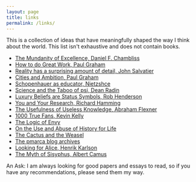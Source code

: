 ```yaml
---
layout: page
title: links
permalink: /links/
---
```


This is a collection of ideas that have meaningfully shaped the way I think about the world. This list isn't exhaustive and does not contain books. 

* [The Mundanity of Excellence, Daniel F. Chambliss](https://academics.hamilton.edu/documents/themundanityofexcellence.pdf)
* [How to do Great Work, Paul Graham](http://paulgraham.com/greatwork.html)
* [Reality has a surprising amount of detail, John Salvatier](http://johnsalvatier.org/blog/2017/reality-has-a-surprising-amount-of-detail)
* [Cities and Ambition, Paul Graham](http://paulgraham.com/cities.html)
* [Schopenhauer as educator, Nietzshce](https://la.utexas.edu/users/hcleaver/330T/350kPEENietzscheSchopenTable.pdf)
* [Science and the Taboo of psi, Dean Radin](https://www.youtube.com/watch?v=qw_O9Qiwqew)
* [Luxury Beliefs are Status Symbols, Rob Henderson](https://www.robkhenderson.com/p/status-symbols-and-the-struggle-for)
* [You and Your Research, Richard Hamming](https://www.cs.virginia.edu/~robins/YouAndYourResearch.html)
* [The Usefulness of Useless Knowledge, Abraham Flexner](https://www.ias.edu/sites/default/files/library/UsefulnessHarpers.pdf)
* [1000 True Fans, Kevin Kelly](https://kk.org/thetechnium/1000-true-fans/)
* [The Logic of Envy](https://www.robkhenderson.com/p/the-logic-of-envy)
* [On the Use and Abuse of History for Life](https://la.utexas.edu/users/hcleaver/330T/350kPEENietzscheAbuseTableAll.pdf)
* [The Cactus and the Weasel](https://www.ribbonfarm.com/2014/02/20/the-cactus-and-the-weasel/)
* [The pmarca blog archives](https://a16z.com/wp-content/uploads/2021/08/The-pmarca-Blog-Archives.pdf)
* [Looking for Alice, Henrik Karlson](https://www.henrikkarlsson.xyz/p/looking-for-alice)
* [The Myth of Sisyphus, Albert Camus](https://dbanach.com/sisyphus.htm)

An Ask:
I am always looking for good papers and essays to read, so if you have any recommendations, please send them my way.
